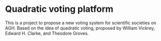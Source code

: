 # Quadratic voting platform

This is a project to propose a new voting system for scientific societies on AGH. Based on the idea of quadratic voting, proposed by William Vickrey, Edward H. Clarke, and Theodore Groves.
